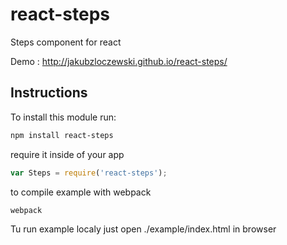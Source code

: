 # react-steps
Steps component for react

Demo : http://jakubzloczewski.github.io/react-steps/

## Instructions

To install this module run:
```sh
npm install react-steps
```

require it inside of your app
```js
var Steps = require('react-steps');
```

to compile example with webpack

```sh
webpack
```

Tu run example localy just open ./example/index.html in browser
